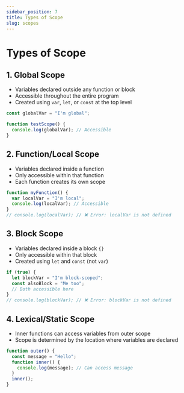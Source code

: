 ```yaml
---
sidebar_position: 7
title: Types of Scope
slug: scopes
---
```


# Types of Scope

## 1. Global Scope

- Variables declared outside any function or block
- Accessible throughout the entire program
- Created using `var`, `let`, or `const` at the top level

```js
const globalVar = "I'm global";

function testScope() {
  console.log(globalVar); // Accessible
}
```

## 2. Function/Local Scope

- Variables declared inside a function
- Only accessible within that function
- Each function creates its own scope

```js
function myFunction() {
  var localVar = "I'm local";
  console.log(localVar); // Accessible
}
// console.log(localVar); // ❌ Error: localVar is not defined
```

## 3. Block Scope

- Variables declared inside a block `{}`
- Only accessible within that block
- Created using `let` and `const` (not `var`)

```js
if (true) {
  let blockVar = "I'm block-scoped";
  const alsoBlock = "Me too";
  // Both accessible here
}
// console.log(blockVar); // ❌ Error: blockVar is not defined
```

## 4. Lexical/Static Scope

- Inner functions can access variables from outer scope
- Scope is determined by the location where variables are declared

```js
function outer() {
  const message = "Hello";
  function inner() {
    console.log(message); // Can access message
  }
  inner();
}
```

